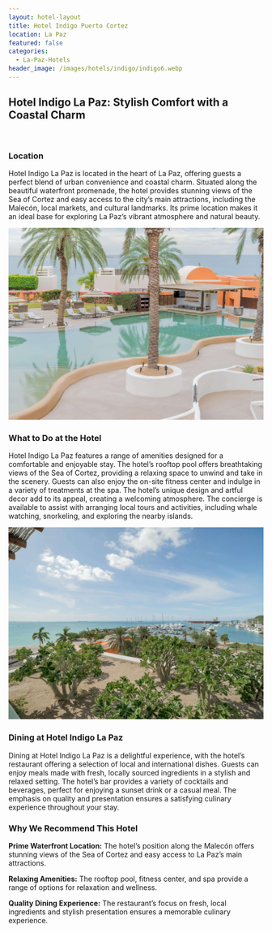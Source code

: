 ```yaml
---
layout: hotel-layout
title: Hotel Indigo Puerto Cortez
location: La Paz
featured: false
categories:
  - La-Paz-Hotels
header_image: /images/hotels/indigo/indigo6.webp
---
```

## Hotel Indigo La Paz: Stylish Comfort with a Coastal Charm

&nbsp;

### Location

Hotel Indigo La Paz is located in the heart of La Paz, offering guests a perfect blend of urban convenience and coastal charm. Situated along the beautiful waterfront promenade, the hotel provides stunning views of the Sea of Cortez and easy access to the city’s main attractions, including the Malecón, local markets, and cultural landmarks. Its prime location makes it an ideal base for exploring La Paz’s vibrant atmosphere and natural beauty.

![](/images/hotels/indigo/indigo3.jpeg)

### What to Do at the Hotel

Hotel Indigo La Paz features a range of amenities designed for a comfortable and enjoyable stay. The hotel’s rooftop pool offers breathtaking views of the Sea of Cortez, providing a relaxing space to unwind and take in the scenery. Guests can also enjoy the on-site fitness center and indulge in a variety of treatments at the spa. The hotel’s unique design and artful decor add to its appeal, creating a welcoming atmosphere. The concierge is available to assist with arranging local tours and activities, including whale watching, snorkeling, and exploring the nearby islands.

![](/images/hotels/indigo/indigo4.jpeg)

### Dining at Hotel Indigo La Paz

Dining at Hotel Indigo La Paz is a delightful experience, with the hotel’s restaurant offering a selection of local and international dishes. Guests can enjoy meals made with fresh, locally sourced ingredients in a stylish and relaxed setting. The hotel’s bar provides a variety of cocktails and beverages, perfect for enjoying a sunset drink or a casual meal. The emphasis on quality and presentation ensures a satisfying culinary experience throughout your stay.

### Why We Recommend This Hotel

**Prime Waterfront Location:** The hotel’s position along the Malecón offers stunning views of the Sea of Cortez and easy access to La Paz’s main attractions.&nbsp;

**Relaxing Amenities:** The rooftop pool, fitness center, and spa provide a range of options for relaxation and wellness.&nbsp;

**Quality Dining Experience:** The restaurant’s focus on fresh, local ingredients and stylish presentation ensures a memorable culinary experience.&nbsp;